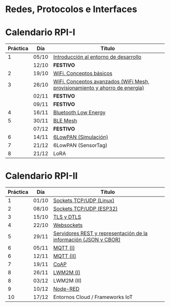 # Redes, Protocolos e Interfaces

# Calendario RPI-I

| Práctica | Día | Título                                                   |
|----------|-----|----------------------------------------------------------|
| 1        |05/10|[Introducción al entorno de desarrollo](RPI-I/P1/index.md)|
|          |12/10|**FESTIVO**                                               |
| 2        |19/10|[WiFi. Conceptos básicos](RPI-I/P2/index.md)              |
| 3        |26/10|[WiFi. Conceptos avanzados (WiFi Mesh, provisionamiento y ahorro de energía)](RPI-I/P3/index.md) |
|          |02/11|**FESTIVO**                                               |
|          |09/11|**FESTIVO**                                               |
| 4        |16/11|[Bluetooth Low Energy](RPI-I/P4/index.md)                 |
| 5        |30/11|[BLE Mesh](RPI-I/P5/index.md)                             |
|          |07/12|**FESTIVO**                                               |
| 6        |14/11|[6LowPAN (Simulación)](RPI-I/P6/index.md)                 |
| 7        |21/12|6LowPAN (SensorTag)                                       |
| 8        |21/12|LoRA                                                      |

# Calendario RPI-II

| Práctica | Día | Título                                       |
|----------|-----|----------------------------------------------|
| 1        |01/10|[Sockets TCP/UDP (Linux)](RPI-II/P1/index.md) |
| 2        |08/10|[Sockets TCP/UDP (ESP32)](RPI-II/P2/index.md) |
| 3        |15/10|[TLS y DTLS](RPI-II/P3/index.md)              |
| 4        |22/10|[Websockets](RPI-II/P4/index.md)              |
| 5        |29/11|[Servidores REST y representación de la información (JSON y CBOR)](RPI-II/P5/index.md)       |
| 6        |05/11|[MQTT (I)](RPI-II/P6/index.md)                |
| 6        |12/11|[MQTT (II)](RPI-II/P6-II/index.md)            |
| 7        |19/11|[CoAP](RPI-II/P7/index.md)                    |
| 8        |26/11|[LWM2M (I)](RPI-II/P8/index.md)               |
| 8        |03/12|LWM2M (II)                                    |
| 9        |10/12|[Node-RED](RPI-II/P9/index.md)                |
| 10       |17/12|Entornos Cloud / Frameworks IoT               |


